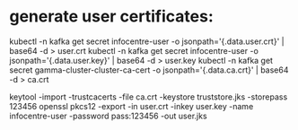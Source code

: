 # generate user certificates:
kubectl -n kafka get secret infocentre-user -o jsonpath='{.data.user\.crt}' | base64 -d > user.crt
kubectl -n kafka get secret infocentre-user -o jsonpath='{.data.user\.key}' | base64 -d > user.key
kubectl -n kafka get secret gamma-cluster-cluster-ca-cert -o jsonpath='{.data.ca\.crt}' | base64 -d > ca.crt

keytool -import -trustcacerts -file ca.crt -keystore truststore.jks -storepass 123456
openssl pkcs12 -export -in user.crt -inkey user.key -name infocentre-user -password pass:123456 -out user.jks
